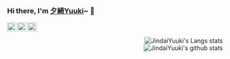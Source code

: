 ### Hi there, I'm [夕綺Yuuki](https://kira.cool/aboutme)~ 👋

<a href="https://twitter.com/JindaiYuuki">
  <img align="left" alt="JindaiYuuki | Twitter" width="21px" src="https://raw.githubusercontent.com/JDYuuki/JDYuuki/main/assets/twitter.svg">
</a>
<a href="https://space.bilibili.com/2719828">
  <img align="left" alt="JindaiYuuki | Bilibili" width="21px" src="https://raw.githubusercontent.com/JDYuuki/JDYuuki/main/assets/bilibili.svg">
</a>
<a href="https://steamcommunity.com/id/JindaiYuuki/">
  <img align="left" alt="JindaiYuuki | Steam" width="21px" src="https://raw.githubusercontent.com/JDYuuki/JDYuuki/main/assets/steam.svg">
</a>
<br>
<br>
<img align="right" src="https://github-readme-stats.vercel.app/api/top-langs/?username=JDYuuki&layout=compact&theme=vue" alt="JindaiYuuki's Langs stats"/><br>
<img align="right" src="https://github-readme-stats.vercel.app/api?username=JDYuuki&show_icons=true&theme=vue" alt="JindaiYuuki's github stats"/>
